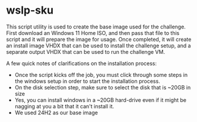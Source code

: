 # wslp-sku

This script utility is used to create the base image used for the challenge.
First download an Windows 11 Home ISO, and then pass that file to this script
and it will prepare the image for usage. Once completed, it will create an
install image VHDX that can be used to install the challenge setup, and a
separate output VHDX that can be used to run the challenge VM.

A few quick notes of clarifications on the installation process:
* Once the script kicks off the job, you must click through some steps
  in the windows setup in order to start the installation process.
* On the disk selection step, make sure to select the disk that is ~20GB in size
* Yes, you can install windows in a ~20GB hard-drive even if it might be nagging
  at you a bit that it can't install it.
* We used 24H2 as our base image
